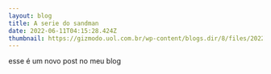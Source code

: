 ```yaml
---
layout: blog
title: A serie do sandman
date: 2022-06-11T04:15:28.424Z
thumbnail: https://gizmodo.uol.com.br/wp-content/blogs.dir/8/files/2022/06/Serie-da-Netflix-The-Sandman-tem-data-de-lancamento-em.webp.webp
---
```

esse é um novo post no meu blog